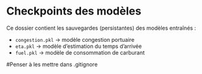 # Checkpoints des modèles

Ce dossier contient les sauvegardes (persistantes) des modèles entraînés :

- `congestion.pkl` → modèle congestion portuaire
- `eta.pkl` → modèle d’estimation du temps d’arrivée
- `fuel.pkl` → modèle de consommation de carburant

#Penser à les mettre dans .gitignore